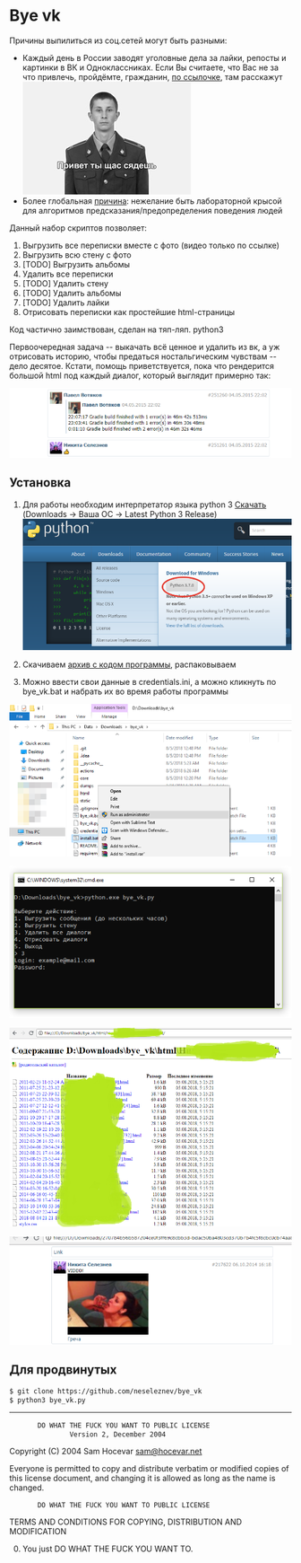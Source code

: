 # Bye vk

Причины выпилиться из соц.сетей могут быть разными:
 * Каждый день в России заводят уголовные дела за лайки, репосты и картинки в ВК и Одноклассниках.
 Если Вы считаете, что Вас не за что привлечь, пройдёмте, гражданин, [по ссылочке](https://medialeaks.ru/2907bva-idyom-na-posadku/), там расскажут
 ![](static/hello.jpg)
 * Более глобальная [причина](https://vc.ru/43175-pochemu-stoit-udalit-vse-akkaunty-v-socialnyh-setyah): нежелание быть лабораторной крысой для алгоритмов предсказания/предопределения поведения людей

Данный набор скриптов позволяет:
1. Выгрузить все переписки вместе с фото (видео только по ссылке)
1. Выгрузить всю стену с фото
1. [TODO] Выгрузить альбомы
1. Удалить все переписки
1. [TODO] Удалить стену
1. [TODO] Удалить альбомы
1. [TODO] Удалить лайки
1. Отрисовать переписки как простейшие html-страницы

Код частично заимствован, сделан на тяп-ляп. python3

Первоочередная задача -- выкачать всё ценное и удалить из вк, а уж отрисовать историю,
чтобы предаться ностальгическим чувствам -- дело десятое. Кстати, помощь приветствуется, пока что рендерится большой html под каждый диалог, который выглядит примерно так:

![](static/wall2.png)

## Установка

1. Для работы необходим интерпретатор языка python 3 [Скачать](https://www.python.org/) (Downloads -> Ваша ОС -> Latest Python 3 Release)
![](static/python1.png)

2. Скачиваем [архив с кодом программы](https://github.com/neseleznev/bye_vk/archive/master.zip), распаковываем

3. Можно ввести свои данные в credentials.ini, а можно кликнуть по bye_vk.bat и набрать их во время работы программы

![Credentials](static/work0.png)

![Запуск](static/work1.png)

![Диалоги](static/work2.png)

![Диалог](static/work3.png)

## Для продвинутых

```
$ git clone https://github.com/neseleznev/bye_vk
$ python3 bye_vk.py
```


______________________________________________________

           DO WHAT THE FUCK YOU WANT TO PUBLIC LICENSE
                   Version 2, December 2004

Copyright (C) 2004 Sam Hocevar <sam@hocevar.net>

Everyone is permitted to copy and distribute verbatim or modified
copies of this license document, and changing it is allowed as long
as the name is changed.

           DO WHAT THE FUCK YOU WANT TO PUBLIC LICENSE
  TERMS AND CONDITIONS FOR COPYING, DISTRIBUTION AND MODIFICATION

 0. You just DO WHAT THE FUCK YOU WANT TO.

